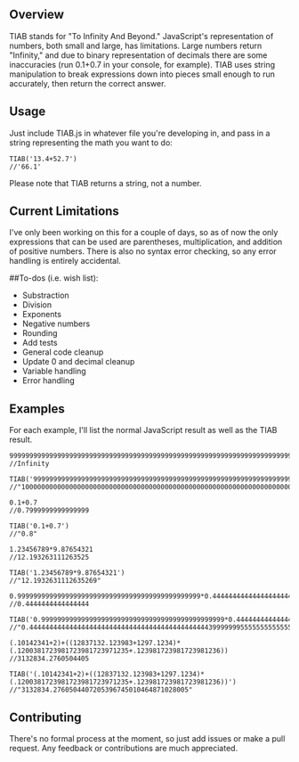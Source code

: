 
## Overview

TIAB stands for "To Infinity And Beyond."  JavaScript's representation of numbers, both small and large, has limitations.  Large numbers return "Infinity," and due to binary representation of decimals there are some inaccuracies (run 0.1+0.7 in your console, for example).  TIAB uses string manipulation to break expressions down into pieces small enough to run accurately, then return the correct answer.

## Usage

Just include TIAB.js in whatever file you're developing in, and pass in a string representing the math you want to do:

	TIAB('13.4+52.7') 
	//'66.1'

Please note that TIAB returns a string, not a number.

## Current Limitations

I've only been working on this for a couple of days, so as of now the only expressions that can be used are parentheses, multiplication, and addition of positive numbers.  There is also no syntax error checking, so any error handling is entirely accidental.

##To-dos (i.e. wish list):

* Substraction
* Division
* Exponents
* Negative numbers
* Rounding
* Add tests
* General code cleanup
* Update 0 and decimal cleanup
* Variable handling
* Error handling

## Examples

For each example, I'll list the normal JavaScript result as well as the TIAB result.

	99999999999999999999999999999999999999999999999999999999999999999999999999999999999999999999999999999999999999999999999999999999999999999999999999999999999999999999999999999999999999999999999999999999999999999999999999999999999999999999999999999999999999999999999999999999999999999999999999999999999999999999999999999999+1
	//Infinity

	TIAB('99999999999999999999999999999999999999999999999999999999999999999999999999999999999999999999999999999999999999999999999999999999999999999999999999999999999999999999999999999999999999999999999999999999999999999999999999999999999999999999999999999999999999999999999999999999999999999999999999999999999999999999999999999999+1')
	//"100000000000000000000000000000000000000000000000000000000000000000000000000000000000000000000000000000000000000000000000000000000000000000000000000000000000000000000000000000000000000000000000000000000000000000000000000000000000000000000000000000000000000000000000000000000000000000000000000000000000000000000000000000000"

	0.1+0.7
	//0.7999999999999999

	TIAB('0.1+0.7')
	//"0.8"

	1.23456789*9.87654321
	//12.193263111263525

	TIAB('1.23456789*9.87654321')
	//"12.1932631112635269"

	0.9999999999999999999999999999999999999999999999*0.44444444444444444444444444444444444444444444444444444
	//0.4444444444444444

	TIAB('0.9999999999999999999999999999999999999999999999*0.44444444444444444444444444444444444444444444444444444')
	//"0.444444444444444444444444444444444444444444444399999995555555555555555555555555555555555555555555556"

	(.10142341+2)+((12837132.123983+1297.1234)*(.1200381723981723981723971235+.123981723981723981236))
	//3132834.2760504405
	
	TIAB('(.10142341+2)+((12837132.123983+1297.1234)*(.1200381723981723981723971235+.123981723981723981236))')
	//"3132834.2760504407205396745010464871028005"

## Contributing

There's no formal process at the moment, so just add issues or make a pull request.  Any feedback or contributions are much appreciated.  
